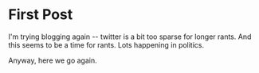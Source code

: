 First Post
==========

I'm trying blogging again -- twitter is a bit too sparse for longer rants. And this seems
to be a time for rants. Lots happening in politics.

Anyway, here we go again.
